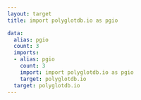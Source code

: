 ```yaml
---
layout: target
title: import polyglotdb.io as pgio

data:
  alias: pgio
  count: 3
  imports:
  - alias: pgio
    count: 3
    import: import polyglotdb.io as pgio
    target: polyglotdb.io
  target: polyglotdb.io
---
```

